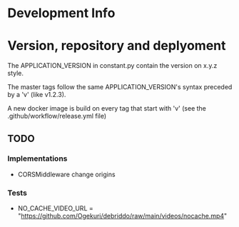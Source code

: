 
# Development Info

# Version, repository and deplyoment

The APPLICATION_VERSION in constant.py contain the version on x.y.z style.

The master tags follow the same APPLICATION_VERSION's syntax preceded by a 'v' (like v1.2.3).

A new docker image is build on every tag that start with 'v' (see the .github/workflow/release.yml file)

## TODO

### Implementations

* CORSMiddleware change origins

### Tests

* NO_CACHE_VIDEO_URL = "https://github.com/Ogekuri/debriddo/raw/main/videos/nocache.mp4"
